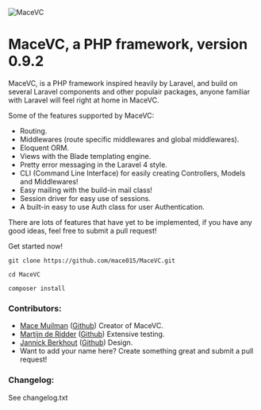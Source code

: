![MaceVC](http://www.macemuilman.nl/MaceVC.png)

# MaceVC, a PHP framework, version 0.9.2

MaceVC, is a PHP framework inspired heavily by Laravel, and build on several Laravel components and other populair packages, anyone familiar with Laravel will feel right at home in MaceVC.

Some of the features supported by MaceVC:

 * Routing.
 * Middlewares (route specific middlewares and global middlewares).
 * Eloquent ORM.
 * Views with the Blade templating engine.
 * Pretty error messaging in the Laravel 4 style.
 * CLI (Command Line Interface) for easily creating Controllers, Models and Middlewares!
 * Easy mailing with the build-in mail class!
 * Session driver for easy use of sessions.
 * A built-in easy to use Auth class for user Authentication.

There are lots of features that have yet to be implemented, if you have any good ideas, feel free to submit a pull request!

Get started now!

```
git clone https://github.com/mace015/MaceVC.git

cd MaceVC

composer install
```

### Contributors:

 * [Mace Muilman](http://macemuilman.nl) ([Github](https://github.com/mace015)) Creator of MaceVC.
 * [Martijn de Ridder](http://moodles.nl) ([Github](https://github.com/moodlesmedia)) Extensive testing.
 * [Jannick Berkhout](http://moodles.nl) ([Github](https://github.com/JannickMoodles/JValidate)) Design.
 * Want to add your name here? Create something great and submit a pull request!

### Changelog:

See changelog.txt

